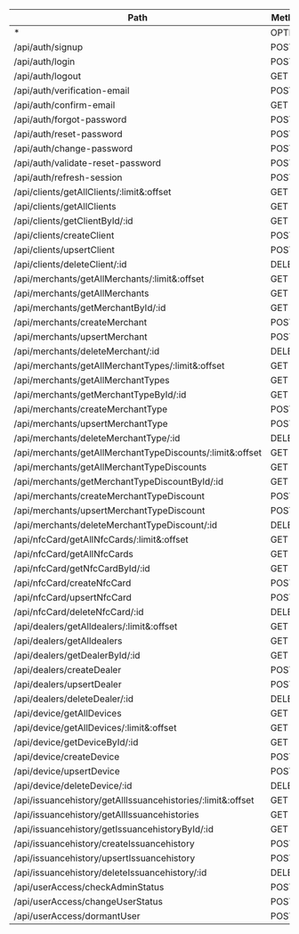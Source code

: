 | Path                                                        | Methods   | Middlewares    |
| ----------------------------------------------------------- | --------- | -------------- |
| *                                                           | OPTIONS   | corsMiddleware |
| /api/auth/signup                                            | POST      | anonymous      |
| /api/auth/login                                             | POST      | anonymous      |
| /api/auth/logout                                            | GET       | anonymous      |
| /api/auth/verification-email                                | POST      | anonymous      |
| /api/auth/confirm-email                                     | GET       | anonymous      |
| /api/auth/forgot-password                                   | POST      | anonymous      |
| /api/auth/reset-password                                    | POST      | anonymous      |
| /api/auth/change-password                                   | POST      | anonymous      |
| /api/auth/validate-reset-password                           | POST      | anonymous      |
| /api/auth/refresh-session                                   | POST      | anonymous      |
| /api/clients/getAllClients/:limit&:offset                   | GET       | anonymous      |
| /api/clients/getAllClients                                  | GET       | anonymous      |
| /api/clients/getClientById/:id                              | GET       | anonymous      |
| /api/clients/createClient                                   | POST      | anonymous      |
| /api/clients/upsertClient                                   | POST      | anonymous      |
| /api/clients/deleteClient/:id                               | DELETE    | anonymous      |
| /api/merchants/getAllMerchants/:limit&:offset               | GET       | anonymous      |
| /api/merchants/getAllMerchants                              | GET       | anonymous      |
| /api/merchants/getMerchantById/:id                          | GET       | anonymous      |
| /api/merchants/createMerchant                               | POST      | anonymous      |
| /api/merchants/upsertMerchant                               | POST      | anonymous      |
| /api/merchants/deleteMerchant/:id                           | DELETE    | anonymous      |
| /api/merchants/getAllMerchantTypes/:limit&:offset           | GET       | anonymous      |
| /api/merchants/getAllMerchantTypes                          | GET       | anonymous      |
| /api/merchants/getMerchantTypeById/:id                      | GET       | anonymous      |
| /api/merchants/createMerchantType                           | POST      | anonymous      |
| /api/merchants/upsertMerchantType                           | POST      | anonymous      |
| /api/merchants/deleteMerchantType/:id                       | DELETE    | anonymous      |
| /api/merchants/getAllMerchantTypeDiscounts/:limit&:offset   | GET       | anonymous      |
| /api/merchants/getAllMerchantTypeDiscounts                  | GET       | anonymous      |
| /api/merchants/getMerchantTypeDiscountById/:id              | GET       | anonymous      |
| /api/merchants/createMerchantTypeDiscount                   | POST      | anonymous      |
| /api/merchants/upsertMerchantTypeDiscount                   | POST      | anonymous      |
| /api/merchants/deleteMerchantTypeDiscount/:id               | DELETE    | anonymous      |
| /api/nfcCard/getAllNfcCards/:limit&:offset                  | GET       | anonymous      |
| /api/nfcCard/getAllNfcCards                                 | GET       | anonymous      |
| /api/nfcCard/getNfcCardById/:id                             | GET       | anonymous      |
| /api/nfcCard/createNfcCard                                  | POST      | anonymous      |
| /api/nfcCard/upsertNfcCard                                  | POST      | anonymous      |
| /api/nfcCard/deleteNfcCard/:id                              | DELETE    | anonymous      |
| /api/dealers/getAlldealers/:limit&:offset                   | GET       | anonymous      |
| /api/dealers/getAlldealers                                  | GET       | anonymous      |
| /api/dealers/getDealerById/:id                              | GET       | anonymous      |
| /api/dealers/createDealer                                   | POST      | anonymous      |
| /api/dealers/upsertDealer                                   | POST      | anonymous      |
| /api/dealers/deleteDealer/:id                               | DELETE    | anonymous      |
| /api/device/getAllDevices                                   | GET       | anonymous      |
| /api/device/getAllDevices/:limit&:offset                    | GET       | anonymous      |
| /api/device/getDeviceById/:id                               | GET       | anonymous      |
| /api/device/createDevice                                    | POST      | anonymous      |
| /api/device/upsertDevice                                    | POST      | anonymous      |
| /api/device/deleteDevice/:id                                | DELETE    | anonymous      |
| /api/issuancehistory/getAllIssuancehistories/:limit&:offset | GET       | anonymous      |
| /api/issuancehistory/getAllIssuancehistories                | GET       | anonymous      |
| /api/issuancehistory/getIssuancehistoryById/:id             | GET       | anonymous      |
| /api/issuancehistory/createIssuancehistory                  | POST      | anonymous      |
| /api/issuancehistory/upsertIssuancehistory                  | POST      | anonymous      |
| /api/issuancehistory/deleteIssuancehistory/:id              | DELETE    | anonymous      |
| /api/userAccess/checkAdminStatus                            | POST      | anonymous      |
| /api/userAccess/changeUserStatus                            | POST      | anonymous      |
| /api/userAccess/dormantUser                                 | POST      | anonymous      |
